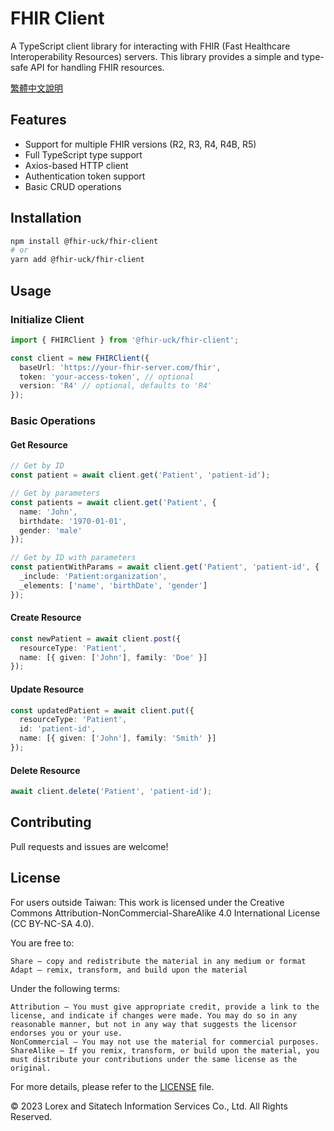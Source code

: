 # FHIR Client

A TypeScript client library for interacting with FHIR (Fast Healthcare Interoperability Resources) servers. This library provides a simple and type-safe API for handling FHIR resources.

[繁體中文說明](https://github.com/Lorex/fhir-client/blob/master/README_zh-TW.md)

## Features

- Support for multiple FHIR versions (R2, R3, R4, R4B, R5)
- Full TypeScript type support
- Axios-based HTTP client
- Authentication token support
- Basic CRUD operations

## Installation

```bash
npm install @fhir-uck/fhir-client
# or
yarn add @fhir-uck/fhir-client
```

## Usage

### Initialize Client

```typescript
import { FHIRClient } from '@fhir-uck/fhir-client';

const client = new FHIRClient({
  baseUrl: 'https://your-fhir-server.com/fhir',
  token: 'your-access-token', // optional
  version: 'R4' // optional, defaults to 'R4'
});
```

### Basic Operations

#### Get Resource

```typescript
// Get by ID
const patient = await client.get('Patient', 'patient-id');

// Get by parameters
const patients = await client.get('Patient', {
  name: 'John',
  birthdate: '1970-01-01',
  gender: 'male'
});

// Get by ID with parameters
const patientWithParams = await client.get('Patient', 'patient-id', {
  _include: 'Patient:organization',
  _elements: ['name', 'birthDate', 'gender']
});
```

#### Create Resource

```typescript
const newPatient = await client.post({
  resourceType: 'Patient',
  name: [{ given: ['John'], family: 'Doe' }]
});
```

#### Update Resource

```typescript
const updatedPatient = await client.put({
  resourceType: 'Patient',
  id: 'patient-id',
  name: [{ given: ['John'], family: 'Smith' }]
});
```

#### Delete Resource

```typescript
await client.delete('Patient', 'patient-id');
```

## Contributing

Pull requests and issues are welcome!

## License

For users outside Taiwan: This work is licensed under the Creative Commons Attribution-NonCommercial-ShareAlike 4.0 International License (CC BY-NC-SA 4.0).

You are free to:

    Share — copy and redistribute the material in any medium or format
    Adapt — remix, transform, and build upon the material

Under the following terms:

    Attribution — You must give appropriate credit, provide a link to the license, and indicate if changes were made. You may do so in any reasonable manner, but not in any way that suggests the licensor endorses you or your use.
    NonCommercial — You may not use the material for commercial purposes.
    ShareAlike — If you remix, transform, or build upon the material, you must distribute your contributions under the same license as the original.

For more details, please refer to the [LICENSE](LICENSE) file.

© 2023 Lorex and Sitatech Information Services Co., Ltd. All Rights Reserved.
